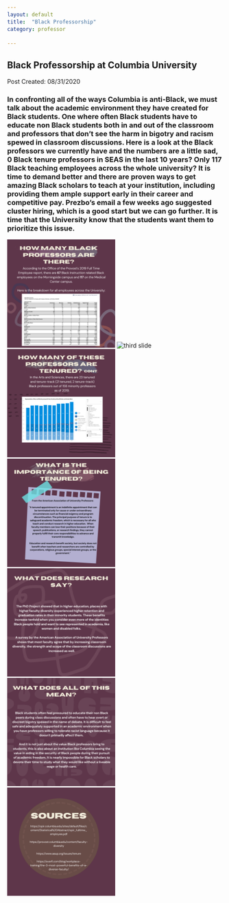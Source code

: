```yaml
---
layout: default
title:  "Black Professorship"
category: professor

---
```

## Black Professorship at Columbia University

Post Created: 08/31/2020

### In confronting all of the ways Columbia is anti-Black, we must talk about the academic environment they have created for Black students. One where often Black students have to educate non Black students both in and out of the classroom and professors that don’t see the harm in bigotry and racism spewed in classroom discussions. Here is a look at the Black professors we currently have and the numbers are a little sad, 0 Black tenure professors in SEAS in the last 10 years? Only 117 Black teaching employees across the whole university? It is time to demand better and there are proven ways to get amazing Black scholars to teach at your institution, including providing them ample support early in their career and competitive pay. Prezbo’s email a few weeks ago suggested cluster hiring, which is a good start but we can go further. It is time that the University know that the students want them to prioritize this issue. 

<img src="../images/blackprofessorship/2.png" alt="second slide" class="center" style="margin-left: auto; margin-right: auto; width: 50%;">
<img src=".../images/blackprofessorship/3.png" alt="third slide" class="center" style="margin-left: auto; margin-right: auto; width: 50%;">
<img src="../images/blackprofessorship/4.png" alt="fourth slide" class="center" style="margin-left: auto; margin-right: auto; width: 50%;">
<img src="../images/blackprofessorship/5.png" alt="fifth slide" class="center" style="margin-left: auto; margin-right: auto; width: 50%;">
<img src="../images/blackprofessorship/6.png" alt="sixth slide" class="center" style="margin-left: auto; margin-right: auto; width: 50%;">
<img src="../images/blackprofessorship/7.png" alt="seventh slide" class="center" style="margin-left: auto; margin-right: auto; width: 50%;">
<img src="../images/blackprofessorship/8.png" alt="eigth slide" class="center" style="margin-left: auto; margin-right: auto; width: 50%;">



